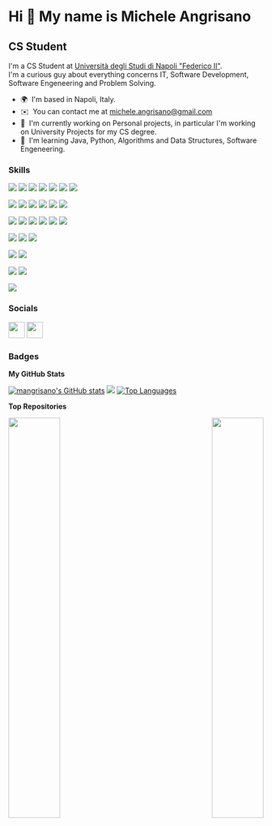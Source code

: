 Hi 👋 My name is Michele Angrisano 
==================================  
CS Student 
----------  
I'm a CS Student at [Università degli Studi di Napoli "Federico II"](https://informatica.dieti.unina.it/index.php/it/).   
I'm a curious guy about everything concerns IT, Software Development, Software Engeneering and Problem Solving.

* 🌍  I'm based in Napoli, Italy. 
* ✉️  You can contact me at [michele.angrisano@gmail.com](mailto:michele.angrisano@gmail.com) 
* 🚀  I'm currently working on Personal projects, in particular I'm working on University Projects for my CS degree.
* 🧠  I'm learning Java, Python, Algorithms and Data Structures, Software Engeneering.

### Skills

![](https://img.shields.io/badge/OS-Debian-informational?style=flat&logo=debian&logoColor=white&color=0891b2)
![](https://img.shields.io/badge/OS-FreeBSD-informational?style=flat&logo=freebsd&logoColor=white&color=0891b2)
![](https://img.shields.io/badge/OS-GNU-informational?style=flat&logo=gnu&logoColor=white&color=0891b2)
![](https://img.shields.io/badge/OS-Linux-informational?style=flat&logo=linux&logoColor=white&color=0891b2)
![](https://img.shields.io/badge/OS-MacOS-informational?style=flat&logo=macos&logoColor=white&color=0891b2)
![](https://img.shields.io/badge/OS-Slackware-informational?style=flat&logo=slackware&logoColor=white&color=0891b2)
![](https://img.shields.io/badge/OS-Ubuntu-informational?style=flat&logo=ubuntu&logoColor=white&color=0891b2)

![](https://img.shields.io/badge/Tools-Docker-informational?style=flat&logo=docker&logoColor=white&color=0891b2)
![](https://img.shields.io/badge/Tools-Figma-informational?style=flat&logo=figma&logoColor=white&color=0891b2)
![](https://img.shields.io/badge/Tools-GitHub-informational?style=flat&logo=github&logoColor=white&color=0891b2)
![](https://img.shields.io/badge/Tools-Notion-informational?style=flat&logo=notion&logoColor=white&color=0891b2)
![](https://img.shields.io/badge/Tools-TMUX-informational?style=flat&logo=tmux&logoColor=white&color=0891b2)
![](https://img.shields.io/badge/Tools-VirtualBox-informational?style=flat&logo=virtualbox&logoColor=white&color=0891b2)

![](https://img.shields.io/badge/Code-C++-informational?style=flat&logo=cplusplus&logoColor=white&color=0891b2)
![](https://img.shields.io/badge/Code-C-informational?style=flat&logo=c&logoColor=white&color=0891b2)
![](https://img.shields.io/badge/Code-Java-informational?style=flat&logo=java&logoColor=white&color=0891b2)
![](https://img.shields.io/badge/Code-Javascript-informational?style=flat&logo=javascript&logoColor=white&color=0891b2)
![](https://img.shields.io/badge/Code-LaTex-informational?style=flat&logo=latex&logoColor=white&color=0891b2)
![](https://img.shields.io/badge/Code-Python-informational?style=flat&logo=python&logoColor=white&color=0891b2)

![](https://img.shields.io/badge/Editor-IntelliJ-informational?style=flat&logo=intellijidea&logoColor=white&color=0891b2)
![](https://img.shields.io/badge/Editor-VIm-informational?style=flat&logo=vim&logoColor=white&color=0891b2)
![](https://img.shields.io/badge/Editor-VSCode-informational?style=flat&logo=visualstudiocode&logoColor=white&color=0891b2)

![](https://img.shields.io/badge/Database-MySQL-informational?style=flat&logo=mysql&logoColor=white&color=0891b2)
![](https://img.shields.io/badge/Database-PostgresSQL-informational?style=flat&logo=postgressql&logoColor=white&color=0891b2)

![](https://img.shields.io/badge/Shell-Bash-informational?style=flat&logo=gnubash&logoColor=white&color=0891b2)
![](https://img.shields.io/badge/Shell-Zsh-informational?style=flat&logo=gnubash&logoColor=white&color=0891b2)

![](https://img.shields.io/badge/Framework-Django-informational?style=flat&logo=django&logoColor=white&color=0891b2)



 ### Socials
 
 <p align="left"> 
 <a href="https://www.github.com/mangrisano" target="_blank" rel="noreferrer"><img src="https://raw.githubusercontent.com/danielcranney/readme-generator/main/public/icons/socials/github-dark.svg" width="32" height="32" /></a> 
 <a href="https://www.twitter.com/m_angrisano" target="_blank" rel="noreferrer"><img src="https://raw.githubusercontent.com/danielcranney/readme-generator/main/public/icons/socials/twitter.svg" width="32" height="32" /></a>
 </p>
 
### Badges

<b>My GitHub Stats</b>

<a href="http://www.github.com/mangrisano"><img src="https://github-readme-stats.vercel.app/api?username=mangrisano&show_icons=true&hide=&count_private=true&title_color=0891b2&text_color=ffffff&icon_color=0891b2&bg_color=1c1917&hide_border=true&show_icons=true" alt="mangrisano's GitHub stats" /></a>
<a href="http://www.github.com/mangrisano"><img src="https://github-readme-streak-stats.herokuapp.com/?user=mangrisano&stroke=ffffff&background=1c1917&ring=0891b2&fire=0891b2&currStreakNum=ffffff&currStreakLabel=0891b2&sideNums=ffffff&sideLabels=ffffff&dates=ffffff&hide_border=true" /></a>
<a href="https://github.com/mangrisano" align="left"><img src="https://github-readme-stats.vercel.app/api/top-langs/?username=mangrisano&langs_count=10&title_color=0891b2&text_color=ffffff&icon_color=0891b2&bg_color=1c1917&hide_border=true&locale=en&custom_title=Top%20%Languages" alt="Top Languages" /></a>

<b>Top Repositories</b>

<div width="100%" align="center">
<a href="https://github.com/mangrisano/adt-lib" align="left"><img align="left" width="45%" src="https://github-readme-stats.vercel.app/api/pin/?username=mangrisano&repo=adt-lib&title_color=0891b2&text_color=ffffff&icon_color=0891b2&bg_color=181824&hide_border=true&locale=en" /></a>
<a href="https://github.com/mangrisano/ftp-mirror" align="right"><img align="right" width="45%" src="https://github-readme-stats.vercel.app/api/pin/?username=mangrisano&repo=ftp-mirror&title_color=0891b2&text_color=ffffff&icon_color=0891b2&bg_color=181824&hide_border=true&locale=en" /></a></div><br /><br /><br /><br /><br /><br /><br />
